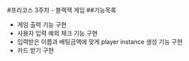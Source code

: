 #프리코스 3주차 - 블랙잭 게임
##기능목록
* 게임 출력 기능 구현 
* 사용자 입력 예외 체크 기능 구현
* 입력받은 이름과 배팅금액에 맞게 player instance 생성 기능 구현
* 카드 받기 구현